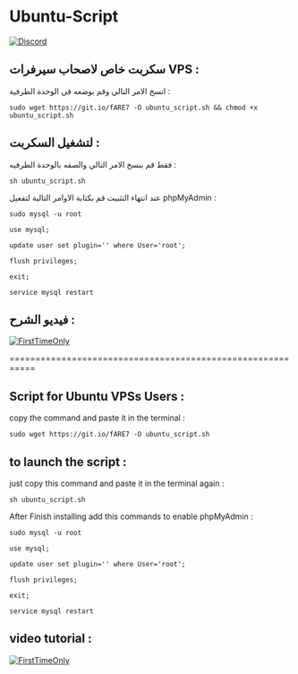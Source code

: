 # Ubuntu-Script

[![Discord](https://discordapp.com/api/guilds/452971760275554304/widget.png?style=shield)](https://discord.gg/gMcmZZn)



## سكربت خاص لاصحاب سيرفرات VPS :

انسخ الامر التالي وقم بوضعه في الوحدة الطرفية :

`sudo wget https://git.io/fARE7 -O ubuntu_script.sh && chmod +x ubuntu_script.sh`


## لتشغيل السكربت :

فقط قم بنسخ الامر التالي والصقه بالوحدة الطرفيه :

`sh ubuntu_script.sh `

عند انتهاء التثبيت قم بكتابة الاوامر التالية لتفعيل phpMyAdmin :

`sudo mysql -u root `

`use mysql; `

`update user set plugin='' where User='root';`

`flush privileges; `

`exit;`

`service mysql restart `





## فيديو الشرح : 

<a href="https://www.youtube.com/watch?v=EKbMSxMMIvk&ab_channel=ScarNaruto">
<img alt="FirstTimeOnly" src="https://i.ytimg.com/vi/ptLtiTAfc_A/hqdefault.jpg?sqp=-oaymwEjCPYBEIoBSFryq4qpAxUIARUAAAAAGAElAADIQj0AgKJDeAE=&rs=AOn4CLBKgN3q0qmToaRzY5v80LjgpprOtA" />
</a>



===========================================================




## Script for Ubuntu VPSs Users :


copy the command and paste it in the terminal :

`sudo wget https://git.io/fARE7 -O ubuntu_script.sh`


## to launch the script :


just copy this command and paste it in the terminal again : 

`sh ubuntu_script.sh `


After Finish installing add this commands to enable phpMyAdmin :

`sudo mysql -u root `

`use mysql; `

`update user set plugin='' where User='root';`

`flush privileges; `

`exit;`

`service mysql restart `



## video tutorial : 

<a href="https://www.youtube.com/watch?v=EKbMSxMMIvk&ab_channel=ScarNaruto">
<img alt="FirstTimeOnly" src="https://i.ytimg.com/vi/ptLtiTAfc_A/hqdefault.jpg?sqp=-oaymwEjCPYBEIoBSFryq4qpAxUIARUAAAAAGAElAADIQj0AgKJDeAE=&rs=AOn4CLBKgN3q0qmToaRzY5v80LjgpprOtA" />
</a>
